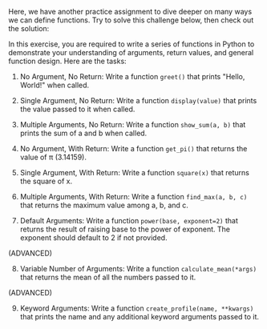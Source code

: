 Here, we have another practice assignment to dive deeper on many ways we can define functions. Try to solve this challenge below, then check out the solution:

In this exercise, you are required to write a series of functions in Python to demonstrate your understanding of arguments, return values, and general function design. Here are the tasks:

1. No Argument, No Return: Write a function `greet()` that prints "Hello, World!" when called.

2. Single Argument, No Return: Write a function `display(value)` that prints the value passed to it when called.

3. Multiple Arguments, No Return: Write a function `show_sum(a, b)` that prints the sum of a and b when called.

4. No Argument, With Return: Write a function `get_pi()` that returns the value of π (3.14159).

5. Single Argument, With Return: Write a function `square(x)` that returns the square of x.

6. Multiple Arguments, With Return: Write a function `find_max(a, b, c)` that returns the maximum value among a, b, and c.

7. Default Arguments: Write a function `power(base, exponent=2)` that returns the result of raising base to the power of exponent. The exponent should default to 2 if not provided.

(ADVANCED)

8. Variable Number of Arguments: Write a function `calculate_mean(*args)` that returns the mean of all the numbers passed to it.

(ADVANCED)

9. Keyword Arguments: Write a function `create_profile(name, **kwargs)` that prints the name and any additional keyword arguments passed to it.